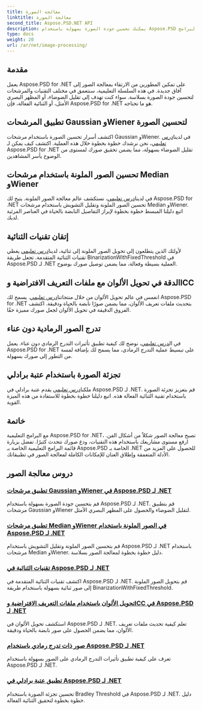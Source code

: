 ```yaml
---
title: معالجة الصورة
linktitle: معالجة الصورة
second_title: Aspose.PSD.NET API
description: يمكنك تحسين جودة الصورة بسهولة باستخدام Aspose.PSD لبرامج .NET التعليمية. تعلم تقنيات مثل مرشحات Gaussian وWiener، وتحويل الألوان، والتحويل الثنائي، والمزيد.
type: docs
weight: 20
url: /ar/net/image-processing/
---
```


## مقدمة

يعمل Aspose.PSD for .NET على تمكين المطورين من الارتقاء بمعالجة الصور إلى آفاق جديدة. في هذه السلسلة التعليمية، سنتعمق في مختلف التقنيات والمرشحات لتحسين جودة الصورة بسلاسة. سواء كنت تهدف إلى تقليل الضوضاء، أو المظهر البصري الأمثل، أو الثنائية الفعالة، فإن Aspose.PSD for .NET هو ما تحتاجه.

## تطبيق المرشحات Gaussian وWiener لتحسين الصورة
 اكتشف أسرار تحسين الصورة باستخدام مرشحات Gaussian وWiener. في لدينا[درس تعليمي](./apply-gaussian-wiener-filters/)، نحن نرشدك خطوة بخطوة خلال هذه العملية. اكتشف كيف يمكن لـ Aspose.PSD for .NET تقليل الضوضاء بسهولة، مما يضمن تحقيق صورك لمستوى من الوضوح يأسر المشاهدين.

## تحسين الصور الملونة باستخدام مرشحات Median وWiener
 في لدينا[درس تعليمي](./apply-median-wiener-filters-color-images/)، نستكشف عالم معالجة الصور الملونة. يتيح لك Aspose.PSD for .NET تحسين الصور الملونة وتقليل التشويش باستخدام مرشحات Median وWiener. اتبع دليلنا المبسط خطوة بخطوة لإبراز التفاصيل النابضة بالحياة في العناصر المرئية لديك.

## إتقان تقنيات الثنائية
 لأولئك الذين يتطلعون إلى تحويل الصور الملونة إلى ثنائية، لدينا[درس تعليمي](./binarization-techniques/) يغطي تقنيات الثنائية المتقدمة. تجعل طريقة BinarizationWithFixedThreshold في Aspose.PSD لـ .NET العملية بسيطة وفعالة، مما يضمن توصيل صورك بوضوح.

## الدقة في تحويل الألوان مع ملفات التعريف الافتراضية وICC
 انغمس في عالم تحويل الألوان من خلال منتجاتنا[درس تعليمي](./color-conversion-default-icc-profiles/). يسمح لك Aspose.PSD for .NET بتحديث ملفات تعريف الألوان، مما يضمن صورًا نابضة بالحياة ودقيقة. اكتشف الفروق الدقيقة في تحويل الألوان لجعل صورك مميزة حقًا.

## تدرج الصور الرمادية دون عناء
 في ال[درس تعليمي](./grayscaling-images/)، نوضح لك كيفية تطبيق تأثيرات التدرج الرمادي دون عناء. يعمل Aspose.PSD for .NET على تبسيط عملية التدرج الرمادي، مما يسمح لك بإضافة لمسة من التطور إلى صورك بسهولة.

## تجزئة الصورة باستخدام عتبة برادلي
 ملكنا[درس تعليمي](./apply-bradley-threshold/) يقدم عتبة برادلي في Aspose.PSD لـ .NET. قم بتعزيز تجزئة الصورة باستخدام تقنية الثنائية الفعالة هذه. اتبع دليلنا خطوة بخطوة للاستفادة من هذه الميزة القوية.

## خاتمة
مع البرامج التعليمية Aspose.PSD for .NET، تصبح معالجة الصور شكلاً من أشكال الفن. ارفع مستوى مشاريعك باستخدام هذه التقنيات، ودع صورك تتحدث كثيرًا. تفضل بزيارة قائمة البرامج التعليمية الخاصة بـ Aspose.PSD الخاصة بـ .NET للحصول على المزيد من الأدلة المتعمقة وإطلاق العنان للإمكانات الكاملة لمعالجة الصور في تطبيقاتك.

## دروس معالجة الصور
### [تطبيق مرشحات Gaussian وWiener في Aspose.PSD لـ .NET](./apply-gaussian-wiener-filters/)
قم بتحسين جودة الصورة بسهولة باستخدام Aspose.PSD لـ .NET. قم بتطبيق مرشحات Gaussian وWiener لتقليل الضوضاء والحصول على المظهر البصري الأمثل.
### [تطبيق مرشحات Median وWiener في الصور الملونة باستخدام Aspose.PSD لـ .NET](./apply-median-wiener-filters-color-images/)
قم بتحسين الصور الملونة وتقليل التشويش باستخدام Aspose.PSD لـ .NET باستخدام مرشحات Median وWiener. دليل خطوة بخطوة لمعالجة الصور بسلاسة.
### [تقنيات الثنائية في Aspose.PSD لـ .NET](./binarization-techniques/)
اكتشف تقنيات الثنائية المتقدمة في Aspose.PSD لـ .NET. قم بتحويل الصور الملونة إلى صور ثنائية بسهولة باستخدام طريقة BinarizationWithFixedThreshold.
### [تحويل الألوان باستخدام ملفات التعريف الافتراضية وICC في Aspose.PSD لـ .NET](./color-conversion-default-icc-profiles/)
استكشف تحويل الألوان في Aspose.PSD لـ .NET. تعلم كيفية تحديث ملفات تعريف الألوان، مما يضمن الحصول على صور نابضة بالحياة ودقيقة.
### [صور ذات تدرج رمادي باستخدام Aspose.PSD لـ .NET](./grayscaling-images/)
تعرف على كيفية تطبيق تأثيرات التدرج الرمادي على الصور بسهولة باستخدام Aspose.PSD لـ .NET.
### [تطبيق عتبة برادلي في Aspose.PSD لـ .NET](./apply-bradley-threshold/)
تحسين تجزئة الصورة باستخدام Bradley Threshold في Aspose.PSD لـ .NET. دليل خطوة بخطوة لتحقيق الثنائية الفعالة.